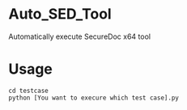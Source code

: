 # Auto_SED_Tool
Automatically execute SecureDoc x64 tool

# Usage
```
cd testcase
python [You want to execure which test case].py
```
